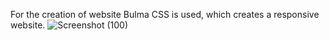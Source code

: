 For the creation of website Bulma CSS is used, which creates a responsive website.
![Screenshot (100)](https://github.com/user-attachments/assets/9bdd91bb-9227-4dfe-aed8-9c65de105eb9)
